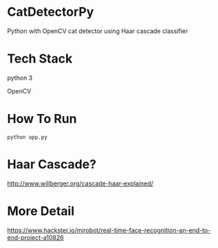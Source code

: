 # CatDetectorPy
Python with OpenCV cat detector using Haar cascade classifier 

# Tech Stack
python 3 

OpenCV 

# How To Run

`python app.py` 

# Haar Cascade? 

http://www.willberger.org/cascade-haar-explained/

# More Detail

https://www.hackster.io/mjrobot/real-time-face-recognition-an-end-to-end-project-a10826


